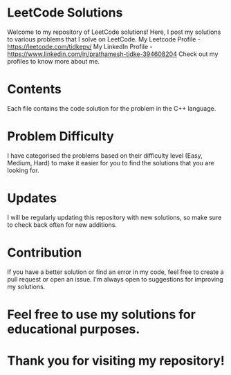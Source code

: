 # LeetCode Solutions
Welcome to my repository of LeetCode solutions! Here, I post my solutions to various problems that I solve on LeetCode.
My Leetcode Profile - https://leetcode.com/tidkepv/ 
My LinkedIn Profile - https://www.linkedin.com/in/prathamesh-tidke-394608204
Check out my profiles to know more about me.

# Contents
Each file contains the code solution for the problem in the C++ language.

# Problem Difficulty
I have categorised the problems based on their difficulty level (Easy, Medium, Hard) to make it easier for you to find the solutions that you are looking for.

# Updates
I will be regularly updating this repository with new solutions, so make sure to check back often for new additions.

# Contribution
If you have a better solution or find an error in my code, feel free to create a pull request or open an issue. I'm always open to suggestions for improving my solutions.

# Feel free to use my solutions for educational purposes.

# Thank you for visiting my repository!
